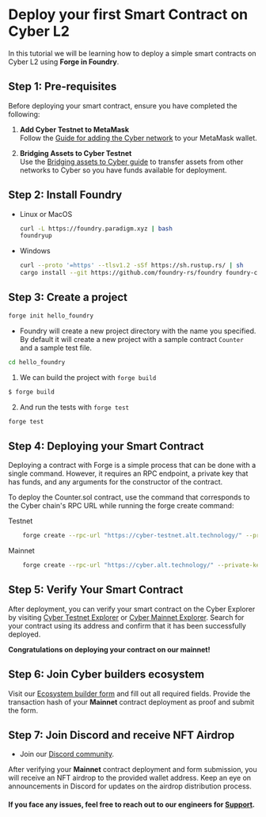 # Deploy your first Smart Contract on Cyber L2
In this tutorial we will be learning how to deploy a simple smart contracts on Cyber L2 using **Forge in Foundry**. 

## Step 1: Pre-requisites

Before deploying your smart contract, ensure you have completed the following:

1. **Add Cyber Testnet to MetaMask**  
   Follow the [Guide for adding the Cyber network](/build-on-cyber/connecting-wallet) to your MetaMask wallet.

2. **Bridging Assets to Cyber Testnet**  
   Use the [Bridging assets to Cyber guide](/build-on-cyber/bridging-assets) to transfer assets from other networks to Cyber so you have funds available for deployment.

## Step 2: Install Foundry

  - Linux or MacOS
    ```bash
    curl -L https://foundry.paradigm.xyz | bash
    foundryup
    ```

  - Windows
    ```bash
    curl --proto '=https' --tlsv1.2 -sSf https://sh.rustup.rs/ | sh
    cargo install --git https://github.com/foundry-rs/foundry foundry-cli anvil --bins --locked
    ```

## Step 3: Create a project

  ```bash
  forge init hello_foundry
  ```

-   Foundry will create a new project directory with the name you specified. By default it will create a new project with a sample contract `Counter` and a sample test file.
  ```bash
  cd hello_foundry
  ```

1.  We can build the project with `forge build`

```bash
$ forge build
```

2.  And run the tests with `forge test`
```bash
forge test
```

## Step 4: Deploying your Smart Contract

Deploying a contract with Forge is a simple process that can be done with a single command. However, it requires an RPC endpoint, a private key that has funds, and any arguments for the constructor of the contract.

To deploy the Counter.sol contract, use the command that corresponds to the Cyber chain's RPC URL while running the forge create command:

Testnet
```bash
    forge create --rpc-url "https://cyber-testnet.alt.technology/" --private-key YOUR_PRIVATE_KEY  src/Counter.sol:Counter
```

Mainnet
```bash
    forge create --rpc-url "https://cyber.alt.technology/" --private-key YOUR_PRIVATE_KEY src/Counter.sol:Counter
```

## Step 5: Verify Your Smart Contract
After deployment, you can verify your smart contract on the Cyber Explorer by visiting [Cyber Testnet Explorer](https://testnet.cyberscan.co/) or [Cyber Mainnet Explorer](https://cyberscan.co/). 
Search for your contract using its address and confirm that it has been successfully deployed.

**Congratulations on deploying your contract on our mainnet!**

## Step 6: Join Cyber builders ecosystem

Visit our [Ecosystem builder form](https://cyber.deform.cc/ecosystem-builder) and fill out all required fields. Provide the transaction hash of your **Mainnet** contract deployment as proof and submit the form.

## Step 7: Join Discord and receive NFT Airdrop

- Join our [Discord community](https://discord.com/invite/buildoncyber).

After verifying your **Mainnet** contract deployment and form submission, you will receive an NFT airdrop to the provided wallet address. Keep an eye on announcements in Discord for updates on the airdrop distribution process.

#### If you face any issues, feel free to reach out to our engineers for [Support](/build-on-cyber/support.md).

